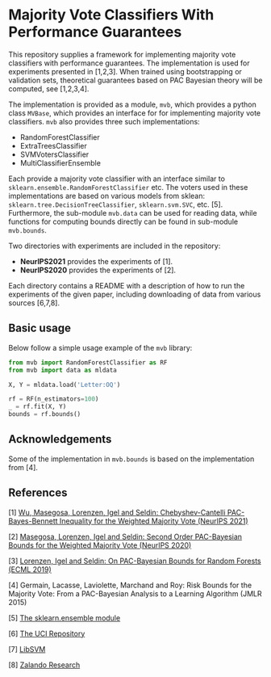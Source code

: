 # Majority Vote Classifiers With Performance Guarantees
This repository supplies a framework for implementing majority vote classifiers with performance guarantees. The implementation is used for experiments presented in [1,2,3]. When trained using bootstrapping or validation sets, theoretical guarantees based on PAC Bayesian theory will be computed, see [1,2,3,4].

The implementation is provided as a module, `mvb`, which provides a python class `MVBase`, which provides an interface for for implementing majority vote classifiers. `mvb` also provides three such implementations:

* RandomForestClassifier
* ExtraTreesClassifier
* SVMVotersClassifier
* MultiClassifierEnsemble

Each provide a majority vote classifier with an interface similar to `sklearn.ensemble.RandomForestClassifier` etc. The voters used in these implementations are based on various models from sklean: `sklearn.tree.DecisionTreeClassifier`, `sklearn.svm.SVC`, etc. [5]. 
Furthermore, the sub-module `mvb.data` can be used for reading data, while functions for computing bounds directly can be found in sub-module `mvb.bounds`.

Two directories with experiments are included in the repository:
* **NeurIPS2021** provides the experiments of [1].
* **NeurIPS2020** provides the experiments of [2].

Each directory contains a README with a description of how to run the experiments of the given paper, including downloading of data from various sources [6,7,8].

## Basic usage
Below follow a simple usage example of the `mvb` library:

```python
from mvb import RandomForestClassifier as RF
from mvb import data as mldata

X, Y = mldata.load('Letter:OQ')

rf = RF(n_estimators=100)
_ = rf.fit(X, Y)
bounds = rf.bounds()
```

## Acknowledgements
Some of the implementation in `mvb.bounds` is based on the implementation from [4].

## References
\[1\] [Wu, Masegosa, Lorenzen, Igel and Seldin: Chebyshev-Cantelli PAC-Bayes-Bennett Inequality for the Weighted Majority Vote (NeurIPS 2021)](https://arxiv.org/abs/2106.13624)

\[2\] [Masegosa, Lorenzen, Igel and Seldin: Second Order PAC-Bayesian Bounds for the Weighted Majority Vote (NeurIPS 2020)](https://arxiv.org/abs/2007.13532)

\[3\] [Lorenzen, Igel and Seldin: On PAC-Bayesian Bounds for Random Forests (ECML 2019)](https://arxiv.org/abs/1810.09746)

\[4\] Germain, Lacasse, Laviolette, Marchand and Roy: Risk Bounds for the Majority Vote: From a PAC-Bayesian Analysis to a Learning Algorithm (JMLR 2015)

\[5\] [The sklearn.ensemble module](https://scikit-learn.org/stable/modules/ensemble.html)

\[6\] [The UCI Repository](https://archive.ics.uci.edu/ml/index.php)

\[7\] [LibSVM](https://www.csie.ntu.edu.tw/~cjlin/libsvmtools/datasets/)

\[8\] [Zalando Research](https://research.zalando.com/welcome/mission/research-projects/fashion-mnist/)

